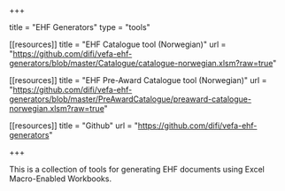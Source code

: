 +++

title = "EHF Generators"
type = "tools"

[[resources]]
title = "EHF Catalogue tool (Norwegian)"
url = "https://github.com/difi/vefa-ehf-generators/blob/master/Catalogue/catalogue-norwegian.xlsm?raw=true"

[[resources]]
title = "EHF Pre-Award Catalogue tool (Norwegian)"
url = "https://github.com/difi/vefa-ehf-generators/blob/master/PreAwardCatalogue/preaward-catalogue-norwegian.xlsm?raw=true"

[[resources]]
title = "Github"
url = "https://github.com/difi/vefa-ehf-generators"

+++

This is a collection of tools for generating EHF documents using Excel Macro-Enabled Workbooks.
